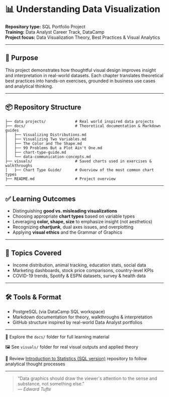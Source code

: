 # 📊 Understanding Data Visualization

**Repository type:** SQL Portfolio Project  
**Training:** Data Analyst Career Track, DataCamp  
**Project focus:** Data Visualization Theory, Best Practices & Visual Analytics

---

## 🎯 Purpose

This project demonstrates how thoughtful visual design improves insight and interpretation in real-world datasets. Each chapter translates theoretical best practices into hands-on exercises, grounded in business use cases and analytical thinking.

---

## 📦 Repository Structure

```
├── data projects/             # Real world inspired data projects
├── docs/                      # Theoretical documentation & Markdown guides
│   ├── Visualizing Distributions.md
│   ├── Visualizing Two Variables.md
│   ├── The Color and The Shape.md
│   ├── 99 Problems But a Plot Ain't One.md
│   ├── chart-type-guide.md
│   └── data-communication-concepts.md
├── visuals/                   # Saved charts used in exercises & walkthroughs
│   ├── Chart Type Guide/      # Overview of the most common chart types
├── README.md                  # Project overview
```


---

## ✅ Learning Outcomes

- Distinguishing **good vs. misleading visualizations**
- Choosing appropriate **chart types** based on variable types
- Leveraging **color, shape, size** to emphasize insight (not aesthetics)
- Recognizing **chartjunk**, dual axes issues, and overplotting
- Applying **visual ethics** and the Grammar of Graphics

---

## 📂 Topics Covered

- Income distribution, animal tracking, education stats, social data
- Marketing dashboards, stock price comparisons, country-level KPIs
- COVID-19 trends, Spotify & ESPN datasets, survey & health data

---

## 🛠️ Tools & Format

- PostgreSQL (via DataCamp SQL workspace)
- Markdown documentation for theory, walkthroughs & interpretation
- GitHub structure inspired by real-world Data Analyst portfolios

---

📁 Explore the `docs/` folder for full learning material  

🖼️ See `visuals/` folder for real visual outputs and applied theory

📂 Review [Introduction to Statistics (SQL version)](https://github.com/VibeHarboe/Introduction-to-Statistics.git) repository to follow analytical thought processes  

---

> “Data graphics should draw the viewer's attention to the sense and substance, not something else.”  
> — *Edward Tufte*

